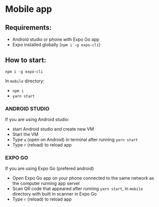 # **Mobile app**

## Requirements:

- Android studio or phone with Expo Go app
- Expo installed globally (`npm i -g expo-cli`)

## How to start:

`npm i -g expo-cli`

In `mobile` directory:

- `npm i`
- `yarn start`

### ANDROID STUDIO

If you are using Android studio:

- start Android studio and create new VM
- Start the VM
- Type `a` (open on Android) in terminal after running `yarn start`
- Type `r` (reload) to reload app

### EXPO GO

If you are using Expo Go (prefered android)

- Open Expo Go app on your phone connected to the same network as the computer running app server
- Scan QR code that appeared after running `yarn start`, in `mobile` directory with built in scanner in Expo Go
- Type `r` (reload) to reload app
